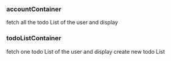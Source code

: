 ### accountContainer ###

fetch all the todo List of the user and display

### todoListContainer ###

fetch one todo List of the user and display
create new todo List

